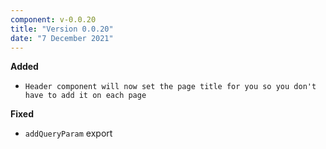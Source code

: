 ```yaml
---
component: v-0.0.20
title: "Version 0.0.20"
date: "7 December 2021"
---
```


**Added**

- `Header component will now set the page title for you so you don't have to add it on each page`

**Fixed**

- `addQueryParam` export
